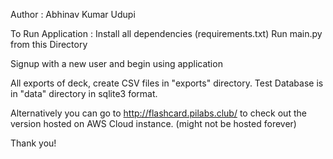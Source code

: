 Author : Abhinav Kumar Udupi

To Run Application : 
Install all dependencies (requirements.txt)
Run main.py from this Directory

Signup with a new user and begin using application

All exports of deck, create CSV files in "exports" directory.
Test Database is in "data" directory in sqlite3 format.


Alternatively you can go to http://flashcard.pilabs.club/ to check out the version hosted on AWS Cloud instance. (might not be hosted forever)

Thank you!
